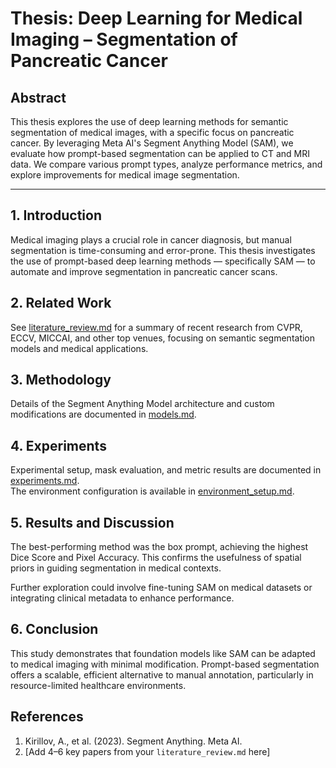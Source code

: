 
# Thesis: Deep Learning for Medical Imaging – Segmentation of Pancreatic Cancer

## Abstract

This thesis explores the use of deep learning methods for semantic segmentation of medical images, with a specific focus on pancreatic cancer. By leveraging Meta AI's Segment Anything Model (SAM), we evaluate how prompt-based segmentation can be applied to CT and MRI data. We compare various prompt types, analyze performance metrics, and explore improvements for medical image segmentation.

---

## 1. Introduction

Medical imaging plays a crucial role in cancer diagnosis, but manual segmentation is time-consuming and error-prone. This thesis investigates the use of prompt-based deep learning methods — specifically SAM — to automate and improve segmentation in pancreatic cancer scans.


## 2. Related Work

See [literature_review.md](./literature_review.md) for a summary of recent research from CVPR, ECCV, MICCAI, and other top venues, focusing on semantic segmentation models and medical applications.


## 3. Methodology

Details of the Segment Anything Model architecture and custom modifications are documented in [models.md](./models.md).


## 4. Experiments

Experimental setup, mask evaluation, and metric results are documented in [experiments.md](./experiments.md).  
The environment configuration is available in [environment_setup.md](./environment_setup.md).



## 5. Results and Discussion

The best-performing method was the box prompt, achieving the highest Dice Score and Pixel Accuracy. This confirms the usefulness of spatial priors in guiding segmentation in medical contexts.

Further exploration could involve fine-tuning SAM on medical datasets or integrating clinical metadata to enhance performance.


## 6. Conclusion

This study demonstrates that foundation models like SAM can be adapted to medical imaging with minimal modification. Prompt-based segmentation offers a scalable, efficient alternative to manual annotation, particularly in resource-limited healthcare environments.



## References

1. Kirillov, A., et al. (2023). Segment Anything. Meta AI.
2. [Add 4–6 key papers from your `literature_review.md` here]
